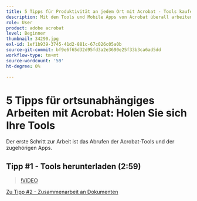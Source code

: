 ```yaml
---
title: 5 Tipps für Produktivität an jedem Ort mit Acrobat - Tools kaufen
description: Mit den Tools und Mobile Apps von Acrobat überall arbeiten.
role: User
product: adobe acrobat
level: Beginner
thumbnail: 34290.jpg
exl-id: 1ef1b939-3745-41d2-881c-67c026c05a0b
source-git-commit: bf9e6f65d32d95fd3a2e3690e25f33b3ca6ad5dd
workflow-type: tm+mt
source-wordcount: '59'
ht-degree: 0%

---
```


# 5 Tipps für ortsunabhängiges Arbeiten mit Acrobat: Holen Sie sich Ihre Tools

Der erste Schritt zur Arbeit ist das Abrufen der Acrobat-Tools und der zugehörigen Apps.

## Tipp #1 - Tools herunterladen (2:59)

>[!VIDEO](https://video.tv.adobe.com/v/34290?hidetitle=true)

[Zu Tipp #2 - Zusammenarbeit an Dokumenten](collaborate-on-documents.md)